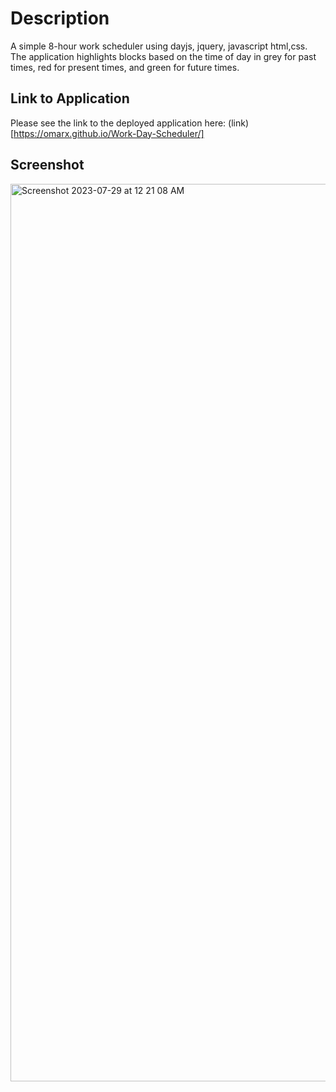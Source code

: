 # Description
A simple 8-hour work scheduler using dayjs, jquery, javascript html,css. The application highlights blocks based on the time of day in grey for past times, red for present times, and green for future times.

## Link to Application

Please see the link to the deployed application here: (link)[https://omarx.github.io/Work-Day-Scheduler/]

## Screenshot

<img width="1436" alt="Screenshot 2023-07-29 at 12 21 08 AM" src="https://github.com/omarx/Work-Day-Scheduler/assets/4944767/1a338077-3e66-4ef8-bb43-cbd071493753">
